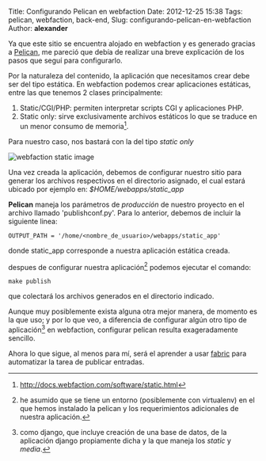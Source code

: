Title: Configurando Pelican en webfaction
Date: 2012-12-25 15:38
Tags: pelican, webfaction, back-end,
Slug: configurando-pelican-en-webfaction
Author: __alexander__

Ya que este sitio se encuentra alojado en webfaction y es generado gracias a [Pelican][pelican], me pareció que debía de realizar una breve explicación de los pasos que seguí para configurarlo.

Por la naturaleza del contenido, la aplicación que necesitamos crear debe ser del tipo estática. En webfaction podemos crear aplicaciones estáticas, entre las que tenemos 2 clases principalmente:

1. Static/CGI/PHP: permiten interpretar scripts CGI y aplicaciones PHP.
2. Static only: sirve exclusivamente archivos estáticos lo que se traduce en un menor consumo de memoria[^webfaction-static].

Para nuestro caso, nos bastará con la del tipo *static only*

![webfaction static image][webfaction-static-image]

Una vez creada la aplicación, debemos de configurar nuestro sitio para generar los archivos respectivos en el directorio asignado, el cual estará ubicado por ejemplo en: *$HOME/webapps/static_app*

**Pelican** maneja los parámetros de *producción* de nuestro proyecto en el archivo llamado 'publishconf.py'. Para lo anterior, debemos de incluir la siguiente linea:

    OUTPUT_PATH = '/home/<nombre_de_usuario>/webapps/static_app'

donde static_app corresponde a nuestra aplicación estática creada.

despues de configurar nuestra aplicación[^virtualenv] podemos ejecutar el comando:

    make publish

que colectará los archivos generados en el directorio indicado.

Aunque muy posiblemente exista alguna otra mejor manera, de momento es la que uso; y por lo que veo, a diferencia de configurar algún otro tipo de aplicación[^django] en webfaction, configurar pelican resulta exageradamente sencillo.

Ahora lo que sigue, al menos para mí, será el aprender a usar [fabric][fabric] para automatizar la tarea de publicar entradas.


[^webfaction-static]: <http://docs.webfaction.com/software/static.html>

[^django]: como django, que incluye creación de una base de datos, de la aplicación django propiamente dicha y la que maneja los *static* y *media*.

[^virtualenv]: he asumido que se tiene un entorno (posiblemente con virtualenv) en el que hemos instalado la pelican y los requerimientos adicionales de nuestra aplicación.

[pelican]: http://docs.getpelican.com/en/latest/ 'pelican static site generator'

[webfaction-static-image]: /pictures/webfaction-new-app-static.png 'webfaction new static app'

[fabric]: http://docs.fabfile.org/en/1.5/
